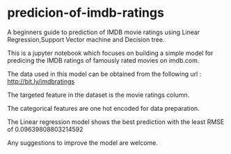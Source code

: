 # predicion-of-imdb-ratings

A beginners guide to prediction of IMDB movie ratings using Linear Regression,Support Vector machine and Decision tree.

This is a jupyter notebook which focuses on building a simple model for predicing the IMDB ratings of famously rated movies on imdb.com.

The data used in this model can be obtained from the following url :  http://bit.ly/imdbratings

The targeted feature in the dataset is the movie ratings column.

The categorical features are one hot encoded for data preparation.

The Linear regression model shows the best prediction with the least RMSE of 0.09639808803214592

Any suggestions to improve the model are welcome.
